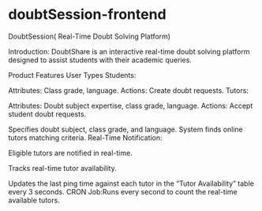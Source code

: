 # doubtSession-frontend
DoubtSession( Real-Time Doubt Solving Platform)

Introduction:
DoubtShare is an interactive real-time doubt solving platform designed to assist students with their academic queries. 

Product Features
User Types Students:

Attributes: Class grade, language. Actions: Create doubt requests. Tutors:

Attributes: Doubt subject expertise, class grade, language. Actions: Accept student doubt requests.

Specifies doubt subject, class grade, and language. System finds online tutors matching criteria. Real-Time Notification:

Eligible tutors are notified in real-time.

Tracks real-time tutor availability.

Updates the last ping time against each tutor in the “Tutor Availability” table every 3 seconds. 
CRON Job:Runs every second to count the real-time available tutors.
